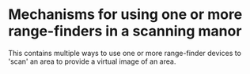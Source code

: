 # Mechanisms for using one or more range-finders in a scanning manor
This contains multiple ways to use one or more range-finder devices 
to 'scan' an area to provide a virtual image of an area.

